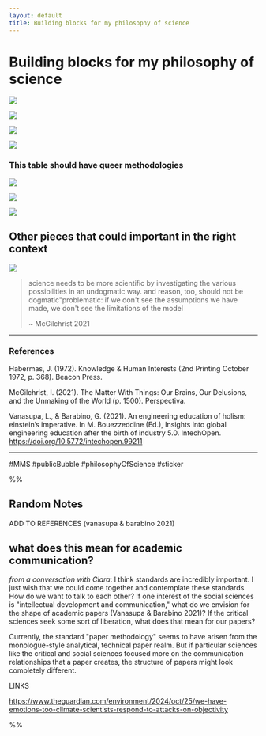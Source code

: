 ```yaml
---
layout: default
title: Building blocks for my philosophy of science
---
```

# Building blocks for my philosophy of science

![](media/MMSPhilOfSciA_1.png)

![](media/MMSPhilOfSciA_2.png)

![](media/MMSPhilOfSciA_3.png)

![](media/MMSPhilOfSciA_5.png)

### This table should have queer methodologies
![](media/MMSPhilOfSciA_6.png)

![](media/cleanshot_2024-09-03-at-16-40-24@2x.png)


![](media/MMSPhilOfSciA_4.png)




## Other pieces that could important in the right context
![](media/MMSPhilOfSciA_7.png)


>science needs to be more scientific by investigating the various possibilities in an undogmatic way. and reason, too, should not be dogmatic"problematic: if we don't see the assumptions we have made, we don't see the limitations of the model 
>
>~ McGilchrist 2021






________
### References

Habermas, J. (1972). Knowledge & Human Interests (2nd Printing October 1972, p. 368). Beacon Press.

McGilchrist, I. (2021). The Matter With Things: Our Brains, Our Delusions, and the Unmaking of the World (p. 1500). Perspectiva.

Vanasupa, L., & Barabino, G. (2021). An engineering education of holism: einstein’s imperative. In M. Bouezzeddine (Ed.), Insights into global engineering education after the birth of industry 5.0. IntechOpen. https://doi.org/10.5772/intechopen.99211


________

#MMS #publicBubble
#philosophyOfScience #sticker







%%
## Random Notes

ADD TO REFERENCES (vanasupa & barabino 2021) 
## what does this mean for academic communication?
*from a conversation with Ciara*: I think standards are incredibly important. I just wish that we could come together and contemplate these standards. How do we want to talk to each other? If one interest of the social sciences is  "intellectual development and communication," what do we envision for the shape of academic papers (Vanasupa & Barabino 2021)? If the critical sciences seek some sort of liberation, what does that mean for our papers?

Currently, the standard "paper methodology" seems to have arisen from the monologue-style analytical, technical paper realm. But if particular sciences like the critical and social sciences focused more on the communication relationships that a paper creates, the structure of papers might look completely different. 

LINKS

https://www.theguardian.com/environment/2024/oct/25/we-have-emotions-too-climate-scientists-respond-to-attacks-on-objectivity

%%